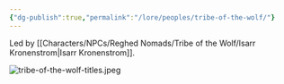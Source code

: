 ```yaml
---
{"dg-publish":true,"permalink":"/lore/peoples/tribe-of-the-wolf/"}
---
```



Led by [[Characters/NPCs/Reghed Nomads/Tribe of the Wolf/Isarr Kronenstrom\|Isarr Kronenstrom]].

![tribe-of-the-wolf-titles.jpeg](/img/user/_attachments/misc/tribe-of-the-wolf-titles.jpeg)